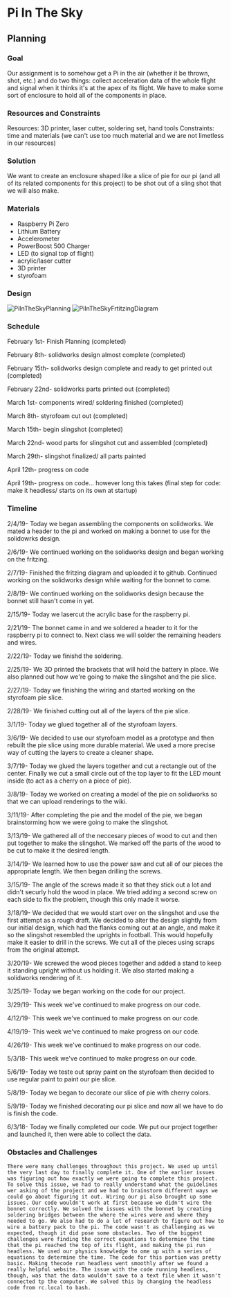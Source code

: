 # Pi In The Sky

## Planning

### Goal
Our assignment is to somehow get a Pi in the air (whether it be thrown, shot, etc.) and do two things: collect acceleration data of the whole flight and signal when it thinks it's at the apex of its flight. We have to make some sort of enclosure to hold all of the components in place. 

### Resources and Constraints
Resources: 3D printer, laser cutter, soldering set, hand tools
Constraints: time and materials (we can't use too much material and we are not limetless in our resources)

### Solution
We want to create an enclosure shaped like a slice of pie for our pi (and all of its related components for this project) to be shot out of a sling shot that we will also make. 

### Materials
- Raspberry Pi Zero
- Lithium Battery
- Accelerometer
- PowerBoost 500 Charger
- LED (to signal top of flight)
- acrylic/laser cutter
- 3D printer
- styrofoam

### Design
![PiInTheSkyPlanning](https://github.com/jdreese79/PiInTheSky/blob/master/IMG_8211.jpg)
![PiInTheSkyFrtitzingDiagram](https://github.com/jdreese79/PiInTheSky/blob/master/elodiejackfriztingimage.PNG)

### Schedule

February 1st- Finish Planning (completed)

February 8th- solidworks design almost complete (completed)

February 15th- solidworks design complete and ready to get printed out (completed)

February 22nd- solidworks parts printed out (completed)

March 1st- components wired/ soldering finished (completed)

March 8th- styrofoam cut out (completed)

March 15th- begin slingshot (completed)

March 22nd- wood parts for slingshot cut and assembled (completed)

March 29th- slingshot finalized/ all parts painted

April 12th- progress on code

April 19th- progress on code... however long this takes (final step for code: make it headless/ starts on its own at startup)


### Timeline

2/4/19- Today we began assembling the components on solidworks. We mated a header to the pi and worked on making a bonnet to use for the solidowrks design.

2/6/19- We continued working on the solidworks design and began working on the fritzing.

2/7/19- Finished the fritzing diagram and uploaded it to github. Continued working on the solidworks design while waiting for the bonnet to come.

2/8/19- We continued working on the solidworks design because the bonnet still hasn't come in yet.

2/15/19- Today we lasercut the acrylic base for the raspberry pi.

2/21/19- The bonnet came in and we soldered a header to it for the raspberry pi to connect to. Next class we will solder the remaining headers and wires.

2/22/19- Today we finishd the soldering.

2/25/19- We 3D printed the brackets that will hold the battery in place. We also planned out how we're going to make the slingshot and the pie slice.

2/27/19- Today we finishing the wiring and started working on the styrofoam pie slice.

2/28/19- We finished cutting out all of the layers of the pie slice.

3/1/19- Today we glued together all of the styrofoam layers.

3/6/19- We decided to use our styrofoam model as a prototype and then rebuilt the pie slice using more durable material. We used a more precise way of cutting the layers to create a cleaner shape.

3/7/19- Today we glued the layers together and cut a rectangle out of the center. Finally we cut a small circle out of the top layer to fit the LED mount inside (to act as a cherry on a piece of pie).

3/8/19- Today we worked on creating a model of the pie on solidworks so that we can upload renderings to the wiki.

3/11/19- After completing the pie and the model of the pie, we began brainstorming how we were going to make the slingshot.

3/13/19- We gathered all of the neccesary pieces of wood to cut and then put together to make the slingshot. We marked off the parts of the wood to be cut to make it the desired length.

3/14/19- We learned how to use the power saw and cut all of our pieces the appropriate length. We then began drilling the screws.

3/15/19- The angle of the screws made it so that they stick out a lot and didn't securly hold the wood in place. We tried adding a second screw on each side to fix the problem, though this only made it worse.

3/18/19- We decided that we would start over on the slingshot and use the first attempt as a rough draft. We decided to alter the design slightly from our initial design, which had the flanks coming out at an angle, and make it so the slingshot resembled the uprights in football. This would hopefully make it easier to drill in the screws. We cut all of the pieces using scraps from the original attempt.

3/20/19- We screwed the wood pieces together and added a stand to keep it standing upright without us holding it. We also started making a solidworks rendering of it.

3/25/19- Today we began working on the code for our project.

3/29/19- This week we've continued to make progress on our code.

4/12/19- This week we've continued to make progress on our code.

4/19/19- This week we've continued to make progress on our code.

4/26/19- This week we've continued to make progress on our code.

5/3/18- This week we've continued to make progress on our code.

5/6/19- Today we teste out spray paint on the styrofoam then decided to use regular paint to paint our pie slice.

5/8/19- Today we began to decorate our slice of pie with cherry colors. 

5/9/19- Today we finished decorating our pi slice and now all we have to do is finish the code.

6/3/18- Today we finally completed our code. We put our project together and launched it, then were able to collect the data.

### Obstacles and Challenges

    There were many challenges throughout this project. We used up until the very last day to finally complete it. One of the earlier issues was figuring out how exactly we were going to complete this project. To solve this issue, we had to really understamd what the guidelines wer asking of the project and we had to brainstorm different ways we could go about figuring it out. Wiring our pi also brought up some issues. Our code wouldn't work at first because we didn't wire the bonnet correctly. We solved the issues with the bonnet by creating soldering bridges between the where the wires were and where they needed to go. We also had to do a lot of research to figure out how to wire a battery pack to the pi. The code wasn't as challenging as we expected, though it did pose some obstacles. Two of the biggest challenges were finding the correct equations to determine the time that the pi reached the top of its flight, and making the pi run headless. We used our physics knowledge to ome up with a series of equations to determine the time. The code for this portion was pretty basic. Making thecode run headless went smoothly after we found a really helpful website. The issue with the code running headless, though, was that the data wouldn't save to a text file when it wasn't connected tp the computer. We solved this by changing the headless code from rc.local to bash. 
